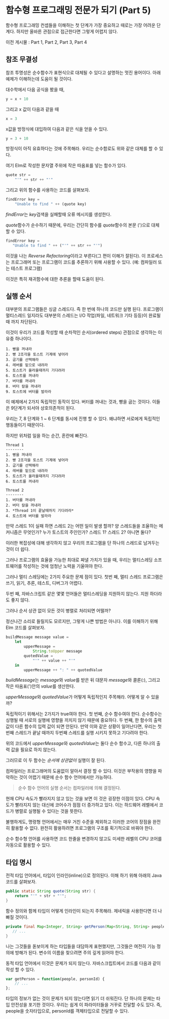 # 함수형 프로그래밍 전문가 되기 (Part 5)

함수형 프로그래밍 컨셉들을 이해하는 첫 단계가 가장 중요하고 때로는 가장 어려운 단계다.
하지만 올바른 관점으로 접근한다면 그렇게 어렵지 않다.

이전 게시물 : Part 1, Part 2, Part 3, Part 4 

## 참조 무결성

참조 투명성은 순수함수가 표현식으로 대체될 수 있다고 설명하는 멋진 용어이다. 아래 예제가 이해하는데 도움이 될 것이다.

대수학에서 다음 공식을 봤을 때,

```js
y = x + 10
```

그리고 x 값이 다음과 같을 때

```js
x = 3
```

x값을 방정식에 대입하여 다음과 같은 식을 얻을 수 있다.

```js
y = 3 + 10
```

방정식이 아직 유효하다는 것에 주목해라. 우리는 순수함로도 위와 같은 대체를 할 수 있다.
 
여기 Elm로 작성한 문자열 주위에 작은 따옴표를 넣는 함수가 있다.
```js
quote str =
    "'" ++ str ++ "'"
```

그리고 위의 함수를 사용하는 코드를 살펴보자.

```js
findError key =
    "Unable to find " ++ (quote key)
```

*findError*는 *key*검색을 실패할때 오류 메시지를 생성한다.

*quote*함수가 순수하기 때문에, 우리는 간단히 함수를 *quote*함수의 본문 (')으로 대체 할 수 있다.

```js
findError key =
   "Unable to find " ++ ("'" ++ str ++ "'")
```  

이것을 나는 *Reverse Refactoring*이라고 부른다(그 편이 이해가 잘된다). 이 프로세스는 프로그래머 또는 프로그램이 코드를 추론하기 위해 사용할 수 있다. (예: 컴파일러 또는 테스트 프로그램)

이것은 특히 재귀함수에 대한 추론을 할때 도움이 된다.

## 실행 순서

대부분의 프로그램들은 싱글 스레드다. 즉 한 번에 하나의 코드만 실행 된다. 프로그램이 멀티스레드 일지라도 대부분의 스레드는 I/O 작업(파일, 네트워크 기타 등등)이 완료될 때 까지 차단된다.

이것이 우리가 코드를 작성할 때 순차적인 순서(ordered steps) 관점으로 생각하는 이유중 하나이다.

```
1. 빵을 꺼내라
2. 빵 2조각을 토스트 기계에 넣어라
3. 굽기를 선택해라
4. 레버를 밑으로 내려라
5. 토스트가 올라올때까지 기다려라
6. 토스트를 꺼내라
7. 버터를 꺼내라
8. 버터 칼을 꺼내라
9. 토스트에 버터를 발라라
```

이 예제에서 2가지 독립적인 동작이 있다. 버터를 꺼내는 것과, 빵을 굽는 것이다. 이들은 9단계가 되서야 상호의존적이 된다.

우리는 7, 8 단계와 1 ~ 6 단계를 동시에 진행 할 수 있다. 왜냐하면 서로에게 독립적인 행동들이기 때문이다.

하지만 위처럼 일을 하는 순간, 혼란에 빠진다.

```
Thread 1
--------
1. 빵을 꺼내라
2. 빵 2조각을 토스트 기계에 넣어라
3. 굽기를 선택해라
4. 레버를 밑으로 내려라
5. 토스트가 올라올때까지 기다려라
6. 토스트를 꺼내라

Thread 2
--------
1. 버터를 꺼내라
2. 버터 칼을 꺼내라
3. *Thread 1이 끝날때까지 기다려라*
4. 토스트에 버터를 발라라
```
 
만약 스레드 1이 실패 하면 스레드 2는 어떤 일이 발생 할까? 양 스레드들을 조율하는 메커니즘은 무엇인가? 누가 토스트의 주인인가? 스레드 1? 스레드 2? 아니면 둘다?

이러한 복잡성에 대해 생각하지 않고 우리의 프로그램을 단 하나의 스레드로 남겨두는 것이 더 쉽다.

그러나 프로그램의 효율을 가능한 최대로 짜낼 가치가 있을 때, 우리는 멀티스레딩 소프트웨어를 작성하는 것에 엄청난 노력을 기울여야 한다.

그러나 멀티 스레딩에는 2가지 주요한 문제 점이 있다. 첫번 째, 멀티 스레드 프로그램은 쓰기, 읽기, 추론, 테스트, 디버그가 어렵다. 

두번 째, 자바스크립트 같은 몇몇 언어들은 멀티스레딩을 지원하지 않는다. 지원 하더라도 좋지 않다.

그러나 순서 상관 없이 모든 것이 병렬로 처리되면 어떨까?

정신나간 소리로 들릴지도 모르지만, 그렇게 나쁜 방법은 아니다. 이를 이해하기 위해 Elm 코드를 살펴보자.

```js
buildMessage message value =
    let
        upperMessage =
            String.toUpper message
        quotedValue =
            "'" ++ value ++ "'"
    in
        upperMessage ++ ": " ++ quotedValue
```

*buildMessage*는 *message*와 *value*를 받은 뒤 대문자 *message*와 콜론(:), 그리고 작은 따옴표(')안의 *value*를 생산한다.

*upperMessage*와 *quotedValue*가 어떻게 독립적인지 주목해라. 어떻게 알 수 있을까?

독립적이기 위해서는 2가지가 true여야 한다. 첫 번째, 순수 함수여야 한다. 순수함수는 싱행될 때 서로의 실행에 영향을 끼치지 않기 때문에 중요하다.
두 번째, 한 함수의 출력 값이 다른 함수의 입력 값이 되면 안된다. 만약 이와 같은 상황이 일어난다면, 우리는 첫번째 스레드가 끝날 때까지 두번째 스레드를 실행 시키지 못하고 기다려야 한다.

위의 코드에서 *upperMessage*와 *quotedValue*는 둘다 순수 함수고, 다른 하나의 출력 값을 필요로 하지 않는다.

그러므로 이 두 함수는 *순서에 상관없이* 실행이 잘 된다.  

컴파일러는 프로그래머의 도움없이 알아서 결정 할 수 있다. 이것은 부작용의 영향을 파악하는 것이 어렵기 때문에 순수 함수 언어에서만 가능하다.

> 순수 함수 언어의 실행 순서는 컴파일러에 의해 결정된다.

현재 CPU 속도가 빨라지지 않고 있는 것을 보면 이 것은 굉장한 이점이 있다. CPU 속도가 빨라지지 않는 대신에 코어수가 점점 더 증가하고 있다. 이는 하드웨어 레벨에서 코드가 병렬로 실행될 수 있다는 것을 뜻한다.

불행하게도, 명령형 언어에서는 매우 거친 수준을 제외하고 이러한 코어의 장점을 완전히 활용할 수 없다. 완전히 활용하려면 프로그램의 구조를 획기적으로 바꿔야 한다.

순수 함수형 언어를 사용하면 코드 한줄을 변경하지 않고도 미세한 레벨의 CPU 코어를 자동으로 활용할 수 있다. 

## 타입 명시

전적 타입 언어에서, 타입이 인라인(inline)으로 정의된다. 이해 하기 위해 아래의 Java 코드를 살펴보자.

```java
public static String quote(String str) {
    return "'" + str + "'";
}
```

함수 정의와 함께 타입이 어떻게 인라인이 되는지 주목해라. 제네릭을 사용한다면 더 나빠질 것이다.

```java
private final Map<Integer, String> getPerson(Map<String, String> people, Integer personId) {
   // ...
}
```
나는 그것들을 돋보이게 하는 타입들을 대담하게 표현했지만, 그것들은 여전히 기능 정의에 방해가 된다. 변수의 이름을 찾으려면 주의 깊게 읽어야 한다.

동적 타입 언어에서 이것은 문제가 되지 않는다. 자바스크립트에서 코드를 다음과 같이 작성 할 수 있다.
```js
var getPerson = function(people, personId) {
    // ...
};
```

타입의 정보가 없는 것이 문제가 되지 않는다면 읽기 더 쉬워진다. 단 하나의 문제는 타입 안전성을 포기한 것이다. 우리는 쉽게 이 파라미터들을 거꾸로 전달할 수도 있다. 즉, people을 숫자타입으로, personId를 객체타입으로 전달할 수 있다.   
